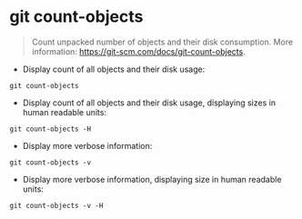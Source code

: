 # git count-objects

> Count unpacked number of objects and their disk consumption.
> More information: <https://git-scm.com/docs/git-count-objects>.

- Display count of all objects and their disk usage:

`git count-objects`

- Display count of all objects and their disk usage, displaying sizes in human readable units:

`git count-objects -H`

- Display more verbose information:

`git count-objects -v`

- Display more verbose information, displaying size in human readable units:

`git count-objects -v -H`
